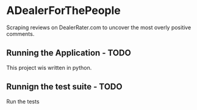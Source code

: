 # ADealerForThePeople
Scraping reviews on DealerRater.com to uncover the most overly positive comments.

## Running the Application - TODO
This project wis written in python.

## Runnign the test suite - TODO
Run the tests
